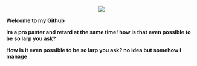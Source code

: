 
<p align="center">
  <a href="https://github.com/Zvakun">
    <img src="https://discord.c99.nl/widget/theme-3/424914985466986498.png" />
     </a>
 <p><strong>Welcome to my Github</strong></p>
  <p><strong>Im a pro paster and retard at the same time! how is that even possible to be so larp you ask?</strong></p>
  <p><strong>How is it even possible to be so larp you ask? no idea but somehow i manage</strong></p>

